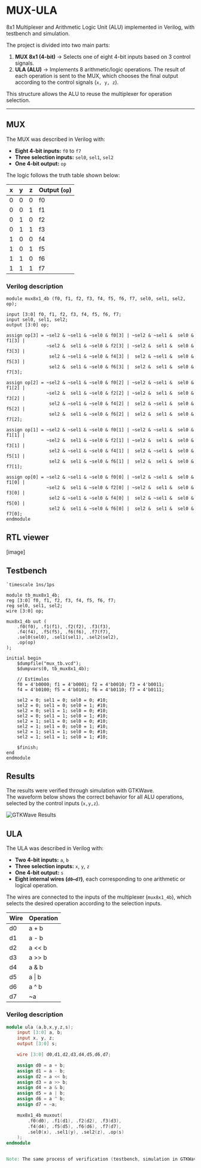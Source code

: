 # MUX-ULA  
8x1 Multiplexer and Arithmetic Logic Unit (ALU) implemented in Verilog, with testbench and simulation.  

The project is divided into two main parts:  

1. **MUX 8x1 (4-bit)** → Selects one of eight 4-bit inputs based on 3 control signals.  
2. **ULA (ALU)** → Implements 8 arithmetic/logic operations. The result of each operation is sent to the MUX, which chooses the final output according to the control signals (`x, y, z`).  

This structure allows the ALU to reuse the multiplexer for operation selection.  

---

## MUX  
The MUX was described in Verilog with:  

- **Eight 4-bit inputs:** `f0` to `f7`  
- **Three selection inputs:** `sel0`, `sel1`, `sel2`  
- **One 4-bit output:** `op`  

The logic follows the truth table shown below:  

| x | y | z | Output (`op`) |
|---|---|---|---------------|
| 0 | 0 | 0 | f0 |
| 0 | 0 | 1 | f1 |
| 0 | 1 | 0 | f2 |
| 0 | 1 | 1 | f3 |
| 1 | 0 | 0 | f4 |
| 1 | 0 | 1 | f5 |
| 1 | 1 | 0 | f6 |
| 1 | 1 | 1 | f7 |

### Verilog description
    module mux8x1_4b (f0, f1, f2, f3, f4, f5, f6, f7, sel0, sel1, sel2, op);
    
    input [3:0] f0, f1, f2, f3, f4, f5, f6, f7;
    input sel0, sel1, sel2;
    output [3:0] op;
    
    assign op[3] = ~sel2 & ~sel1 & ~sel0 & f0[3] | ~sel2 & ~sel1 &  sel0 & f1[3] |
                   ~sel2 &  sel1 & ~sel0 & f2[3] | ~sel2 &  sel1 &  sel0 & f3[3] |
                    sel2 & ~sel1 & ~sel0 & f4[3] |  sel2 & ~sel1 &  sel0 & f5[3] |
                    sel2 &  sel1 & ~sel0 & f6[3] |  sel2 &  sel1 &  sel0 & f7[3];

    assign op[2] = ~sel2 & ~sel1 & ~sel0 & f0[2] | ~sel2 & ~sel1 &  sel0 & f1[2] |
                   ~sel2 &  sel1 & ~sel0 & f2[2] | ~sel2 &  sel1 &  sel0 & f3[2] |
                    sel2 & ~sel1 & ~sel0 & f4[2] |  sel2 & ~sel1 &  sel0 & f5[2] |
                    sel2 &  sel1 & ~sel0 & f6[2] |  sel2 &  sel1 &  sel0 & f7[2];

    assign op[1] = ~sel2 & ~sel1 & ~sel0 & f0[1] | ~sel2 & ~sel1 &  sel0 & f1[1] |
                   ~sel2 &  sel1 & ~sel0 & f2[1] | ~sel2 &  sel1 &  sel0 & f3[1] |
                    sel2 & ~sel1 & ~sel0 & f4[1] |  sel2 & ~sel1 &  sel0 & f5[1] |
                    sel2 &  sel1 & ~sel0 & f6[1] |  sel2 &  sel1 &  sel0 & f7[1];

    assign op[0] = ~sel2 & ~sel1 & ~sel0 & f0[0] | ~sel2 & ~sel1 &  sel0 & f1[0] |
                   ~sel2 &  sel1 & ~sel0 & f2[0] | ~sel2 &  sel1 &  sel0 & f3[0] |
                    sel2 & ~sel1 & ~sel0 & f4[0] |  sel2 & ~sel1 &  sel0 & f5[0] |
                    sel2 &  sel1 & ~sel0 & f6[0] |  sel2 &  sel1 &  sel0 & f7[0];
    endmodule

## RTL viewer
  [image]

## Testbench

    `timescale 1ns/1ps

    module tb_mux8x1_4b;
    reg [3:0] f0, f1, f2, f3, f4, f5, f6, f7;
    reg sel0, sel1, sel2;
    wire [3:0] op;

    mux8x1_4b uut (
        .f0(f0), .f1(f1), .f2(f2), .f3(f3), 
        .f4(f4), .f5(f5), .f6(f6), .f7(f7),
        .sel0(sel0), .sel1(sel1), .sel2(sel2),
        .op(op)
    );

    initial begin
        $dumpfile("mux_tb.vcd");
        $dumpvars(0, tb_mux8x1_4b);

        // Estímulos
        f0 = 4'b0000; f1 = 4'b0001; f2 = 4'b0010; f3 = 4'b0011;
        f4 = 4'b0100; f5 = 4'b0101; f6 = 4'b0110; f7 = 4'b0111;

        sel2 = 0; sel1 = 0; sel0 = 0; #10;
        sel2 = 0; sel1 = 0; sel0 = 1; #10;
        sel2 = 0; sel1 = 1; sel0 = 0; #10;
        sel2 = 0; sel1 = 1; sel0 = 1; #10;
        sel2 = 1; sel1 = 0; sel0 = 0; #10;
        sel2 = 1; sel1 = 0; sel0 = 1; #10;
        sel2 = 1; sel1 = 1; sel0 = 0; #10;
        sel2 = 1; sel1 = 1; sel0 = 1; #10;

        $finish;
    end
    endmodule

## Results
The results were verified through simulation with GTKWave.  
The waveform below shows the correct behavior for all ALU operations, selected by the control inputs (`x,y,z`).

![GTKWave Results](images/gtk_ula_results.png)

## ULA  
The ULA was described in Verilog with:  

- **Two 4-bit inputs:** `a`, `b`  
- **Three selection inputs:** `x`, `y`, `z`  
- **One 4-bit output:** `s`  
- **Eight internal wires (`d0–d7`)**, each corresponding to one arithmetic or logical operation.  

The wires are connected to the inputs of the multiplexer (`mux8x1_4b`), which selects the desired operation according to the selection inputs.  

| Wire | Operation |
|------|------------|
| d0   | a + b      |
| d1   | a - b      |
| d2   | a << b     |
| d3   | a >> b     |
| d4   | a & b      |
| d5   | a \| b     |
| d6   | a ^ b      |
| d7   | ~a         |

### Verilog description
```verilog
module ula (a,b,x,y,z,s);
    input [3:0] a, b;
    input x, y, z;
    output [3:0] s;

    wire [3:0] d0,d1,d2,d3,d4,d5,d6,d7;

    assign d0 = a + b;
    assign d1 = a - b;
    assign d2 = a << b;
    assign d3 = a >> b;
    assign d4 = a & b;
    assign d5 = a | b;
    assign d6 = a ^ b;
    assign d7 = ~a;

    mux8x1_4b muxout(
        .f0(d0), .f1(d1), .f2(d2), .f3(d3),
        .f4(d4), .f5(d5), .f6(d6), .f7(d7),
        .sel0(x), .sel1(y), .sel2(z), .op(s)
    );
endmodule


Note: The same process of verification (testbench, simulation in GTKWave, and RTL viewer) was applied to the ULA as for the MUX, but only the MUX results are included here for brevity.
